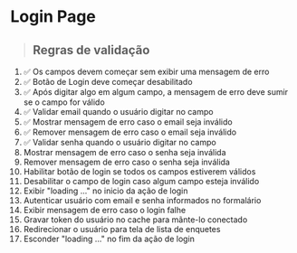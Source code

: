 # Login Page

> ## Regras de validação
1. ✅ Os campos devem começar sem exibir uma mensagem de erro
2. ✅ Botão de Login deve começar desabilitado
3. ✅ Após digitar algo em algum campo, a mensagem de erro deve sumir se o campo for válido
4. ✅ Validar email quando o usuário digitar no campo
5. ✅ Mostrar mensagem de erro caso o email seja inválido
6. ✅ Remover mensagem de erro caso o email seja inválido
7. ✅ Validar senha quando o usuário digitar no campo
8. Mostrar mensagem de erro caso o senha seja inválida
9. Remover mensagem de erro caso o senha seja inválida
10. Habilitar botão de login se todos os campos estiverem válidos
11. Desabilitar o campo de login caso algum campo esteja inválido
12. Exibir "loading ..." no inicio da ação de login
13. Autenticar usuário com email e senha informados no formalário
14. Exibir mensagem de erro caso o login falhe
15. Gravar token do usuário no cache para mãnte-lo conectado
16. Redirecionar o usuário para tela de lista de enquetes
17. Esconder "loading ..."  no fim da ação de login
